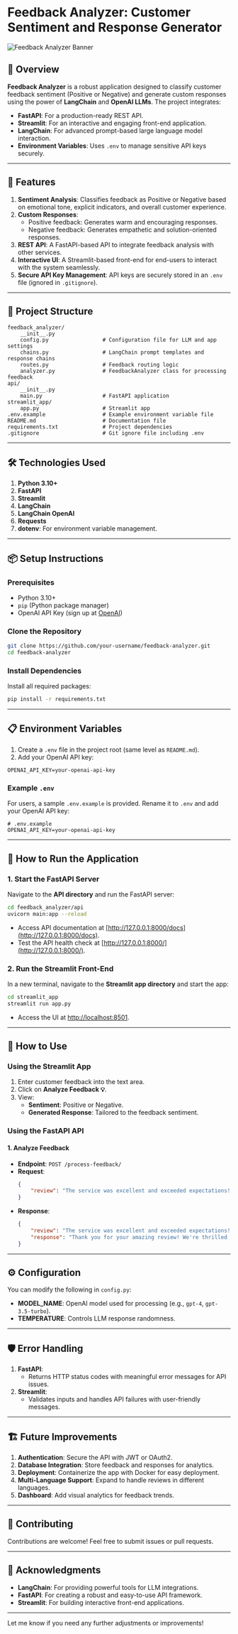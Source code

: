 # Feedback Analyzer: Customer Sentiment and Response Generator

![Feedback Analyzer Banner](https://via.placeholder.com/800x200.png?text=Feedback+Analyzer+%7C+Sentiment+Analysis+and+Response+Generation)

## 🌟 **Overview**
**Feedback Analyzer** is a robust application designed to classify customer feedback sentiment (Positive or Negative) and generate custom responses using the power of **LangChain** and **OpenAI LLMs**. The project integrates:
- **FastAPI**: For a production-ready REST API.
- **Streamlit**: For an interactive and engaging front-end application.
- **LangChain**: For advanced prompt-based large language model interaction.
- **Environment Variables**: Uses `.env` to manage sensitive API keys securely.


---

## 🚀 **Features**
1. **Sentiment Analysis**: Classifies feedback as Positive or Negative based on emotional tone, explicit indicators, and overall customer experience.
2. **Custom Responses**: 
   - Positive feedback: Generates warm and encouraging responses.
   - Negative feedback: Generates empathetic and solution-oriented responses.
3. **REST API**: A FastAPI-based API to integrate feedback analysis with other services.
4. **Interactive UI**: A Streamlit-based front-end for end-users to interact with the system seamlessly.
5. **Secure API Key Management**: API keys are securely stored in an `.env` file (ignored in `.gitignore`).

---

## 📂 **Project Structure**
```
feedback_analyzer/
    __init__.py
    config.py                 # Configuration file for LLM and app settings
    chains.py                 # LangChain prompt templates and response chains
    routes.py                 # Feedback routing logic
    analyzer.py               # FeedbackAnalyzer class for processing feedback
api/
    __init__.py
    main.py                   # FastAPI application
streamlit_app/
    app.py                    # Streamlit app
.env.example                  # Example environment variable file
README.md                     # Documentation file
requirements.txt              # Project dependencies
.gitignore                    # Git ignore file including .env
```

---

## 🛠️ **Technologies Used**
1. **Python 3.10+**
2. **FastAPI**
3. **Streamlit**
4. **LangChain**
5. **LangChain OpenAI**
6. **Requests**
7. **dotenv**: For environment variable management.

---

## 📦 **Setup Instructions**
### Prerequisites
- Python 3.10+
- `pip` (Python package manager)
- OpenAI API Key (sign up at [OpenAI](https://platform.openai.com/signup))

### Clone the Repository
```bash
git clone https://github.com/your-username/feedback-analyzer.git
cd feedback-analyzer
```

### Install Dependencies
Install all required packages:
```bash
pip install -r requirements.txt
```

---

## 📋 **Environment Variables**
1. Create a `.env` file in the project root (same level as `README.md`).
2. Add your OpenAI API key:
```plaintext
OPENAI_API_KEY=your-openai-api-key
```

### Example `.env`
For users, a sample `.env.example` is provided. Rename it to `.env` and add your OpenAI API key:
```plaintext
# .env.example
OPENAI_API_KEY=your-openai-api-key
```

---

## 🚀 **How to Run the Application**

### 1. Start the FastAPI Server
Navigate to the **API directory** and run the FastAPI server:
```bash
cd feedback_analyzer/api
uvicorn main:app --reload
```
- Access API documentation at [http://127.0.0.1:8000/docs](http://127.0.0.1:8000/docs).
- Test the API health check at [http://127.0.0.1:8000/](http://127.0.0.1:8000/).

### 2. Run the Streamlit Front-End
In a new terminal, navigate to the **Streamlit app directory** and start the app:
```bash
cd streamlit_app
streamlit run app.py
```
- Access the UI at [http://localhost:8501](http://localhost:8501).

---

## 📖 **How to Use**
### Using the Streamlit App
1. Enter customer feedback into the text area.
2. Click on **Analyze Feedback 💡**.
3. View:
   - **Sentiment**: Positive or Negative.
   - **Generated Response**: Tailored to the feedback sentiment.

### Using the FastAPI API
#### 1. Analyze Feedback
- **Endpoint**: `POST /process-feedback/`
- **Request**:
    ```json
    {
        "review": "The service was excellent and exceeded expectations!"
    }
    ```
- **Response**:
    ```json
    {
        "review": "The service was excellent and exceeded expectations!",
        "response": "Thank you for your amazing review! We're thrilled to hear..."
    }
    ```

---

## ⚙️ **Configuration**
You can modify the following in `config.py`:
- **MODEL_NAME**: OpenAI model used for processing (e.g., `gpt-4`, `gpt-3.5-turbo`).
- **TEMPERATURE**: Controls LLM response randomness.

---

## 🛡️ **Error Handling**
1. **FastAPI**:
   - Returns HTTP status codes with meaningful error messages for API issues.
2. **Streamlit**:
   - Validates inputs and handles API failures with user-friendly messages.

---

## 🏗️ **Future Improvements**
1. **Authentication**: Secure the API with JWT or OAuth2.
2. **Database Integration**: Store feedback and responses for analytics.
3. **Deployment**: Containerize the app with Docker for easy deployment.
4. **Multi-Language Support**: Expand to handle reviews in different languages.
5. **Dashboard**: Add visual analytics for feedback trends.

---

## 🤝 **Contributing**
Contributions are welcome! Feel free to submit issues or pull requests.

---

## 💬 **Acknowledgments**
- **LangChain**: For providing powerful tools for LLM integrations.
- **FastAPI**: For creating a robust and easy-to-use API framework.
- **Streamlit**: For building interactive front-end applications.

---

Let me know if you need any further adjustments or improvements!